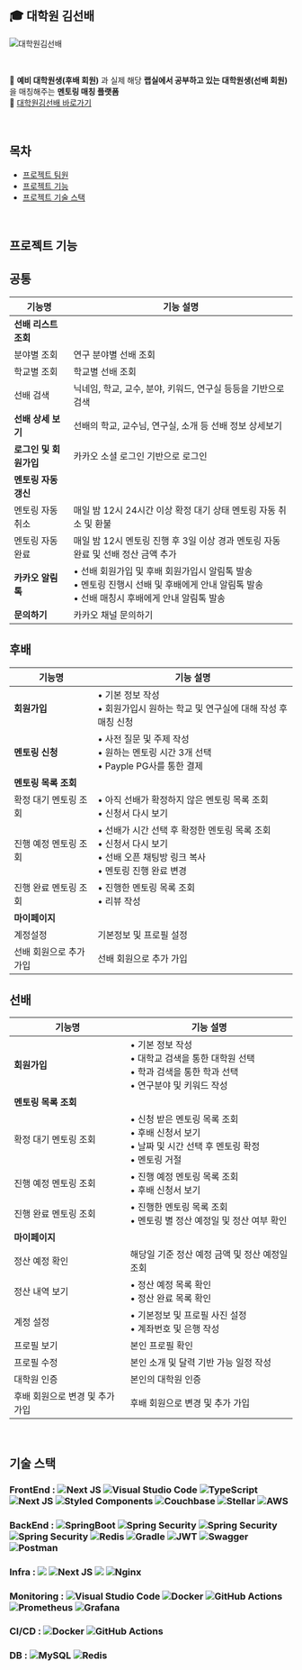 ## 🎓 대학원 김선배

![대학원김선배](https://github.com/WE-ARE-RACCOONS/.github/assets/50830078/9eb4c840-be40-492f-9873-ea5b6a1c6518)

<br />

📍 **예비 대학원생(후배 회원)** 과 실제 해당 **랩실에서 공부하고 있는 대학원생(선배 회원)** 을 매칭해주는 **멘토링 매칭 플랫폼** <br />
🔗 [대학원김선배 바로가기](https://kimseonbae.com)

<br />

## 목차

- [프로젝트 팀원](#프로젝트-팀원)
- [프로젝트 기능](#프로젝트-기능)
- [프로젝트 기술 스택](#기술-스택)

<br />

## 프로젝트 기능

## 공통

| 기능명                 | 기능 설명                                                                                                                                          |
| ---------------------- | -------------------------------------------------------------------------------------------------------------------------------------------------- |
| **선배 리스트 조회**   |                                                                                                                                                    |
| 분야별 조회            | 연구 분야별 선배 조회                                                                                                                              |
| 학교별 조회            | 학교별 선배 조회                                                                                                                                   |
| 선배 검색              | 닉네임, 학교, 교수, 분야, 키워드, 연구실 등등을 기반으로 검색                                                                                      |
| **선배 상세 보기**     | 선배의 학교, 교수님, 연구실, 소개 등 선배 정보 상세보기                                                                                            |
| **로그인 및 회원가입** | 카카오 소셜 로그인 기반으로 로그인                                                                                                                 |
| **멘토링 자동 갱신**   |                                                                                                                                                    |
| 멘토링 자동 취소       | 매일 밤 12시 24시간 이상 확정 대기 상태 멘토링 자동 취소 및 환불                                                                                   |
| 멘토링 자동 완료       | 매일 밤 12시 멘토링 진행 후 3일 이상 경과 멘토링 자동 완료 및 선배 정산 금액 추가                                                                  |
| **카카오 알림톡**      | • 선배 회원가입 및 후배 회원가입시 알림톡 발송 <br> • 멘토링 진행시 선배 및 후배에게 안내 알림톡 발송 <br> • 선배 매칭시 후배에게 안내 알림톡 발송 |
| **문의하기**           | 카카오 채널 문의하기                                                                                                                               |

## 후배

| 기능명                  | 기능 설명                                                                                                                            |
| ----------------------- | ------------------------------------------------------------------------------------------------------------------------------------ |
| **회원가입**            | • 기본 정보 작성 <br> • 회원가입시 원하는 학교 및 연구실에 대해 작성 후 매칭 신청                                                    |
| **멘토링 신청**         | • 사전 질문 및 주제 작성 <br> • 원하는 멘토링 시간 3개 선택 <br> • Payple PG사를 통한 결제                                           |
| **멘토링 목록 조회**    |                                                                                                                                      |
| 확정 대기 멘토링 조회   | • 아직 선배가 확정하지 않은 멘토링 목록 조회 <br> • 신청서 다시 보기                                                                 | <br> • 취소 및 환불 |
| 진행 예정 멘토링 조회   | • 선배가 시간 선택 후 확정한 멘토링 목록 조회 <br> • 신청서 다시 보기 <br> • 선배 오픈 채팅방 링크 복사 <br> • 멘토링 진행 완료 변경 |
| 진행 완료 멘토링 조회   | • 진행한 멘토링 목록 조회 <br> • 리뷰 작성                                                                                           |
| **마이페이지**          |                                                                                                                                      |
| 계정설정                | 기본정보 및 프로필 설정                                                                                                              |
| 선배 회원으로 추가 가입 | 선배 회원으로 추가 가입                                                                                                              |

## 선배

| 기능명                          | 기능 설명                                                                                                               |
| ------------------------------- | ----------------------------------------------------------------------------------------------------------------------- |
| **회원가입**                    | • 기본 정보 작성 <br> • 대학교 검색을 통한 대학원 선택 <br> • 학과 검색을 통한 학과 선택 <br> • 연구분야 및 키워드 작성 |
| **멘토링 목록 조회**            |                                                                                                                         |
| 확정 대기 멘토링 조회           | • 신청 받은 멘토링 목록 조회 <br> • 후배 신청서 보기 <br> • 날짜 및 시간 선택 후 멘토링 확정 <br> • 멘토링 거절         |
| 진행 예정 멘토링 조회           | • 진행 예정 멘토링 목록 조회 <br> • 후배 신청서 보기                                                                    |
| 진행 완료 멘토링 조회           | • 진행한 멘토링 목록 조회 <br> • 멘토링 별 정산 예정일 및 정산 여부 확인                                                |
| **마이페이지**                  |                                                                                                                         |
| 정산 예정 확인                  | 해당일 기준 정산 예정 금액 및 정산 예정일 조회                                                                          |
| 정산 내역 보기                  | • 정산 예정 목록 확인 <br> • 정산 완료 목록 확인                                                                        |
| 계정 설정                       | • 기본정보 및 프로필 사진 설정 <br> • 계좌번호 및 은행 작성                                                             |
| 프로필 보기                     | 본인 프로필 확인                                                                                                        |
| 프로필 수정                     | 본인 소개 및 달력 기반 가능 일정 작성                                                                                   |
| 대학원 인증                     | 본인의 대학원 인증                                                                                                      |
| 후배 회원으로 변경 및 추가 가입 | 후배 회원으로 변경 및 추가 가입                                                                                         |

<br />

## 기술 스택

### FrontEnd : ![Next JS](https://img.shields.io/badge/Next-black?style=for-the-badge&logo=next.js&logoColor=white) ![Visual Studio Code](https://img.shields.io/badge/Visual%20Studio%20Code-0078d7.svg?style=for-the-badge&logo=visual-studio-code&logoColor=white) ![TypeScript](https://img.shields.io/badge/typescript-%23007ACC.svg?style=for-the-badge&logo=typescript&logoColor=white) ![Next JS](https://img.shields.io/badge/Jotai-black?style=for-the-badge&logoColor=white) ![Styled Components](https://img.shields.io/badge/styled--components-DB7093?style=for-the-badge&logo=styled-components&logoColor=white) ![Couchbase](https://img.shields.io/badge/axios-EA2328?style=for-the-badge&logoColor=white) ![Stellar](https://img.shields.io/badge/prettier-7D00FF?style=for-the-badge&logoColor=white) ![AWS](https://img.shields.io/badge/Amplify-%23FF9900.svg?style=for-the-badge&logoColor=white)

### BackEnd : ![SpringBoot](https://img.shields.io/badge/springboot-6DB33F?style=for-the-badge&logo=springboot&logoColor=white) ![Spring Security](https://img.shields.io/badge/Spring%20Security-6DB33F?style=for-the-badge&logo=spring%20security&logoColor=white) ![Spring Security](https://img.shields.io/badge/SpringBatch%20-6DB33F?style=for-the-badge&logo=Springbatch&logoColor=white) ![Spring Security](https://img.shields.io/badge/SpringDataJpa%20-6DB33F?style=for-the-badge&logo=Springbatch&logoColor=white) ![Redis](https://img.shields.io/badge/Querydsl-%23DD0031.svg?style=for-the-badge&logoColor=white) ![Gradle](https://img.shields.io/badge/Gradle-02303A.svg?style=for-the-badge&logo=Gradle&logoColor=white) ![JWT](https://img.shields.io/badge/JWT-black?style=for-the-badge&logo=JSON%20web%20tokens) ![Swagger](https://img.shields.io/badge/-Swagger-%23Clojure?style=for-the-badge&logo=swagger&logoColor=white) ![Postman](https://img.shields.io/badge/Postman-FF6C37?style=for-the-badge&logo=postman&logoColor=white)

### Infra : <img src="https://img.shields.io/badge/Amazon%20EC2-FF9900?style=for-the-badge&logo=Amazon%20EC2&logoColor=white"> ![Next JS](https://img.shields.io/badge/RDS-black?style=for-the-badge&logoColor=white) <img src="https://img.shields.io/badge/Amazon%20S3-569A31?style=for-the-badge&logo=Amazon%20S3&logoColor=white"> ![Nginx](https://img.shields.io/badge/nginx-%23009639.svg?style=for-the-badge&logo=nginx&logoColor=white)

### Monitoring : ![Visual Studio Code](https://img.shields.io/badge/Promtail%20Studio%20Code-0078d7.svg?style=for-the-badge&logoColor=white) ![Docker](https://img.shields.io/badge/docker-%230db7ed.svg?style=for-the-badge&logo=docker&logoColor=white) ![GitHub Actions](https://img.shields.io/badge/Loki%20actions-%232671E5.svg?style=for-the-badge&logo=githubactions&logoColor=white) ![Prometheus](https://img.shields.io/badge/Prometheus-E6522C?style=for-the-badge&logo=Prometheus&logoColor=white) ![Grafana](https://img.shields.io/badge/grafana-%23F46800.svg?style=for-the-badge&logo=grafana&logoColor=white)

### CI/CD : ![Docker](https://img.shields.io/badge/docker-%230db7ed.svg?style=for-the-badge&logo=docker&logoColor=white) ![GitHub Actions](https://img.shields.io/badge/github%20actions-%232671E5.svg?style=for-the-badge&logo=githubactions&logoColor=white)

### DB : ![MySQL](https://img.shields.io/badge/mysql-4479A1.svg?style=for-the-badge&logo=mysql&logoColor=white) ![Redis](https://img.shields.io/badge/redis-%23DD0031.svg?style=for-the-badge&logo=redis&logoColor=white)

<br />

